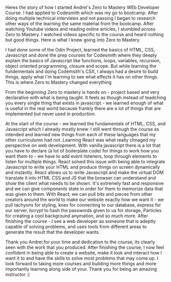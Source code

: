Heres the story of how I started Andrei's Zero to Mastery WEb Developer Course. I had applied to Codesmith which was my go to bootcamp. After doing multiple technical interviews and not passing I began to research other ways of the learning the same material from the bootcamp. After watching Youtube videos and reading online articles, I stumbled across Zero to Mastery. I watched videos specific to the course and heard nothing but good things. Here is what I knew going into Zero to Mastery.

I had done some of the Odin Project, learned the basics of HTML, CSS, Javascript and done the prep courses for Codesmith where they deeply explain the basics of Javascript like functions, loops, variables, recursion, object oriented programming, closure and scope. But while learning the fundementals and doing Codemsith's CSX, I always had a desire to build things, apply what I'm learning to see what effects it has on other things. This is where Zero to Mastery changed everything

From the beginning Zero to mastery is hands on - project based and very declarative with what is being taught. It feels as though instead of teadching you every single thing that exists in javascript - we learned enough of what is useful in the real world because frankly there are a lot of things that are implemented but never used in production. 

At the start of the course - we learned the fundamentals of HTML, CSS, and Javascript which I already mostly knew. I still went through the course as intended and learned new things from each of these languages that my other curriculumn had not. Learning React was what really chnaged my perspective on web development. With vanilla javascript there is a lot that you have to declare (a lot of boilerplate code) for things to work how you want them to - we have to add event listeners, loop through elements to listen for multiple things. React solved this issue with being able to integrate Javascript to write your HTML and produce things on screen dynamically and instantly. React allows us to write Javascript and make the virtual DOM translate it into HTML CSS and JS that the browser can understand and show the client what needs to be shown. It's extremely fast and responsive and we can give components state in order for them to memorize data that was given to them. With React, we can pull bits and pieces from other creators around the world to make our website exactly how we want it - we pull tachyons for styling, knex for connecting to our database, express for our server, bcrypt to hash the passwords given to us for storage, Particles for creating a cool background anymation, and so much more. After finishing the course - I see a web developer as someone that is adeptly capable of solving problems, and uses tools from different areas to generate the result that the developer wants. 

Thank you Andrei for your time and dedication to the course, its clearly seen with the work that you produced. After finishing the course, I now feel confident in being able to create a website, make it look and interact how I want it to and have the skills to solve most problems that may come up. I look forward to taking more courses and building more things and more importantly learning along side of your. Thank you for being an amazing instructor :)